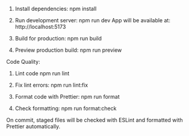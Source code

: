 1. Install dependencies:
   npm install

2. Run development server:
   npm run dev
   App will be available at: http://localhost:5173

3. Build for production:
   npm run build

4. Preview production build:
   npm run preview

Code Quality:

1. Lint code
   npm run lint

2. Fix lint errors:
   npm run lint:fix

3. Format code with Prettier:
   npm run format

4. Check formatting:
   npm run format:check

On commit, staged files will be checked with ESLint and formatted with Prettier automatically.
